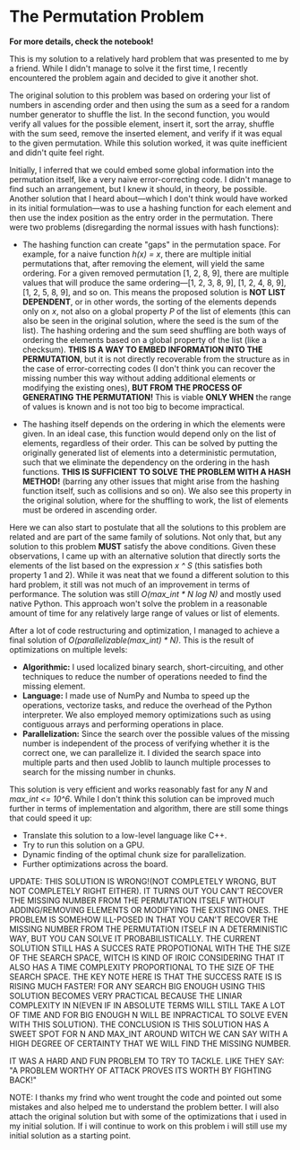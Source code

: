 # The Permutation Problem

**For more details, check the notebook!**

This is my solution to a relatively hard problem that was presented to me by a friend. While I didn't manage to solve it the first time, I recently encountered the problem again and decided to give it another shot.

The original solution to this problem was based on ordering your list of numbers in ascending order and then using the sum as a seed for a random number generator to shuffle the list. In the second function, you would verify all values for the possible element, insert it, sort the array, shuffle with the sum seed, remove the inserted element, and verify if it was equal to the given permutation. While this solution worked, it was quite inefficient and didn't quite feel right.

Initially, I inferred that we could embed some global information into the permutation itself, like a very naive error-correcting code. I didn't manage to find such an arrangement, but I knew it should, in theory, be possible. Another solution that I heard about—which I don't think would have worked in its initial formulation—was to use a hashing function for each element and then use the index position as the entry order in the permutation. There were two problems (disregarding the normal issues with hash functions):

- The hashing function can create "gaps" in the permutation space. For example, for a naive function _h(x) = x_, there are multiple initial permutations that, after removing the element, will yield the same ordering. For a given removed permutation [1, 2, 8, 9], there are multiple values that will produce the same ordering—[1, 2, 3, 8, 9], [1, 2, 4, 8, 9], [1, 2, 5, 8, 9], and so on. This means the proposed solution is **NOT LIST DEPENDENT**, or in other words, the sorting of the elements depends only on _x_, not also on a global property _P_ of the list of elements (this can also be seen in the original solution, where the seed is the sum of the list). The hashing ordering and the sum seed shuffling are both ways of ordering the elements based on a global property of the list (like a checksum). **THIS IS A WAY TO EMBED INFORMATION INTO THE PERMUTATION**, but it is not directly recoverable from the structure as in the case of error-correcting codes (I don't think you can recover the missing number this way without adding additional elements or modifying the existing ones), **BUT FROM THE PROCESS OF GENERATING THE PERMUTATION!** This is viable **ONLY WHEN** the range of values is known and is not too big to become impractical.

- The hashing itself depends on the ordering in which the elements were given. In an ideal case, this function would depend only on the list of elements, regardless of their order. This can be solved by putting the originally generated list of elements into a deterministic permutation, such that we eliminate the dependency on the ordering in the hash functions. **THIS IS SUFFICIENT TO SOLVE THE PROBLEM WITH A HASH METHOD!** (barring any other issues that might arise from the hashing function itself, such as collisions and so on). We also see this property in the original solution, where for the shuffling to work, the list of elements must be ordered in ascending order.

Here we can also start to postulate that all the solutions to this problem are related and are part of the same family of solutions. Not only that, but any solution to this problem **MUST** satisfy the above conditions. Given these observations, I came up with an alternative solution that directly sorts the elements of the list based on the expression _x ^ S_ (this satisfies both property 1 and 2). While it was neat that we found a different solution to this hard problem, it still was not much of an improvement in terms of performance. The solution was still _O(max_int \* N log N)_ and mostly used native Python. This approach won't solve the problem in a reasonable amount of time for any relatively large range of values or list of elements.

After a lot of code restructuring and optimization, I managed to achieve a final solution of _O(parallelizable(max_int) \* N)_. This is the result of optimizations on multiple levels:

- **Algorithmic:** I used localized binary search, short-circuiting, and other techniques to reduce the number of operations needed to find the missing element.
- **Language:** I made use of NumPy and Numba to speed up the operations, vectorize tasks, and reduce the overhead of the Python interpreter. We also employed memory optimizations such as using contiguous arrays and performing operations in place.
- **Parallelization:** Since the search over the possible values of the missing number is independent of the process of verifying whether it is the correct one, we can parallelize it. I divided the search space into multiple parts and then used Joblib to launch multiple processes to search for the missing number in chunks.

This solution is very efficient and works reasonably fast for any _N_ and _max_int <= 10^6_. While I don't think this solution can be improved much further in terms of implementation and algorithm, there are still some things that could speed it up:

- Translate this solution to a low-level language like C++.
- Try to run this solution on a GPU.
- Dynamic finding of the optimal chunk size for parallelization.
- Further optimizations across the board.

UPDATE: THIS SOLUTION IS WRONG!(NOT COMPLETELY WRONG, BUT NOT COMPLETELY RIGHT EITHER). IT TURNS OUT YOU CAN'T RECOVER THE MISSING NUMBER FROM THE PERMUTATION ITSELF WITHOUT ADDING/REMOVING ELEMENTS OR MODIFYING THE EXISTING ONES. THE PROBLEM IS SOMEHOW ILL-POSED IN THAT YOU CAN'T RECOVER THE MISSING NUMBER FROM THE PERMUTATION ITSELF IN A DETERMINISTIC WAY, BUT YOU CAN SOLVE IT PROBABILISTICALLY. THE CURRENT SOLUTION STILL HAS A SUCCES RATE PROPOTIONAL WITH THE THE SIZE OF THE SEARCH SPACE, WITCH IS KIND OF IROIC CONSIDERING THAT IT ALSO HAS A TIME COMPLEXITY PROPORTIONAL TO THE SIZE OF THE SEARCH SPACE. THE KEY NOTE HERE IS THAT THE SUCCESS RATE IS IS RISING MUCH FASTER! FOR ANY SEARCH BIG ENOUGH USING THIS SOLUTION BECOMES VERY PRACTICAL BECAUSE THE LINIAR COMPLEXITY IN N(EVEN IF IN ABSOLUTE TERMS WILL STILL TAKE A LOT OF TIME AND FOR BIG ENOUGH N WILL BE INPRACTICAL TO SOLVE EVEN WITH THIS SOLUTION). THE CONCLUSION IS THIS SOLUTION HAS A SWEET SPOT FOR N AND MAX_INT AROUND WITCH WE CAN SAY WITH A HIGH DEGREE OF CERTAINTY THAT WE WILL FIND THE MISSING NUMBER.

IT WAS A HARD AND FUN PROBLEM TO TRY TO TACKLE. LIKE THEY SAY:
"A PROBLEM WORTHY OF ATTACK PROVES ITS WORTH BY FIGHTING BACK!"

NOTE: I thanks my frind who went trought the code and pointed out some mistakes and also helped me to understand the problem better. I will also attach the original solution but with some of the optimizations that i used in my initial solution. If i will continue to work on this problem i will still use my initial solution as a starting point.
